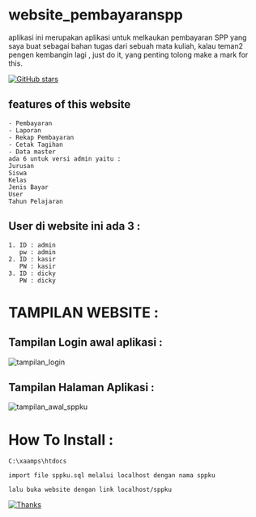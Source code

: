  # website_pembayaranspp
 aplikasi ini merupakan aplikasi untuk melkaukan pembayaran SPP yang saya buat sebagai bahan tugas dari sebuah mata kuliah, kalau teman2 pengen kembangin lagi , just do it, yang penting tolong make a mark for this.
 
 [![GitHub stars](https://img.shields.io/github/stars/Naereen/StrapDown.js.svg?style=social&label=Star&maxAge=2592000)](https://GitHub.com/Naereen/StrapDown.js/stargazers/)

 ## features of this website
```
- Pembayaran
- Laporan 
- Rekap Pembayaran
- Cetak Tagihan
- Data master
ada 6 untuk versi admin yaitu :
Jurusan
Siswa
Kelas
Jenis Bayar
User
Tahun Pelajaran
```
## User di website ini ada 3 :
```
1. ID : admin 
   pw : admin
2. ID : kasir
   PW : kasir
3. ID : dicky
   PW : dicky
```
# TAMPILAN WEBSITE :

## Tampilan Login awal aplikasi :
![tampilan_login](https://github.com/CaelumNew/website_pembayaranspp/assets/129501480/a6e186da-02ed-4158-8d46-e46025d146f1)

## Tampilan Halaman Aplikasi :
![tampilan_awal_sppku](https://github.com/CaelumNew/website_pembayaranspp/assets/129501480/d0452adc-15d4-4781-ae3a-c8de022ff33f)

# How To Install :
```
C:\xaamps\htdocs
```
```
import file sppku.sql melalui localhost dengan nama sppku
```
```
lalu buka website dengan link localhost/sppku
```

[![Thanks](https://img.shields.io/badge/say-thanks-ff69b4.svg)](https://saythanks.io/to/kennethreitz)
